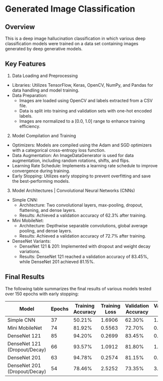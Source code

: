 # Generated Image Classification

## Overview
This is a deep image hallucination classification in which various deep classification models were trained on a data set containing images generated by deep generative models.

## Key Features

1. Data Loading and Preprocessing
 - Libraries: Utilizes TensorFlow, Keras, OpenCV, NumPy, and Pandas for data handling and model training.
 - Data Preparation:
   - Images are loaded using OpenCV and labels extracted from a CSV file.
   - Data is split into training and validation sets with one-hot encoded labels.
   - Images are normalized to a [0.0, 1.0] range to enhance training efficiency.

2. Model Compilation and Training
 - Optimizers: Models are compiled using the Adam and SGD optimizers with a categorical cross-entropy loss function.
 - Data Augmentation: An ImageDataGenerator is used for data augmentation, including random rotations, shifts, and flips.
 - Learning Rate Schedule: Implements a learning rate schedule to improve convergence during training.
 - Early Stopping: Utilizes early stopping to prevent overfitting and save the best-performing models.

3. Model Architectures | Convolutional Neural Networks (CNNs)
 - Simple CNN:
   - Architecture: Two convolutional layers, max-pooling, dropout, flattening, and dense layers.
   - Results: Achieved a validation accuracy of 62.3% after training.
 - Mini MobileNet:
   - Architecture: Depthwise separable convolutions, global average pooling, and dense layers.
   - Results: Achieved a validation accuracy of 72.7% after training.
 - DenseNet Variants:
   - DenseNet 121 & 201: Implemented with dropout and weight decay variations.
   - Results: DenseNet 121 reached a validation accuracy of 83.45%, while DenseNet 201 achieved 81.15%.

## Final Results
The following table summarizes the final results of various models tested over 150 epochs with early stopping:

| **Model**                    | **Epochs** | **Training Accuracy** | **Training Loss** | **Validation Accuracy** | **Validation Loss** |
|------------------------------|------------|-----------------------|-------------------|-------------------------|---------------------|
| Simple CNN                   | 37         | 50.21%                | 1.6906            | 62.30%                  | 1.2943              |
| Mini MobileNet               | 74         | 81.92%                | 0.5563            | 72.70%                  | 0.9194              |
| DenseNet 121                 | 85         | 94.20%                | 0.2699            | 83.45%                  | 0.6294              |
| DenseNet 121 (Dropout/Decay) | 66         | 93.57%                | 1.0912            | 81.80%                  | 1.6204              |
| DenseNet 201                 | 63         | 94.78%                | 0.2574            | 81.15%                  | 0.8583              |
| DenseNet 201 (Dropout/Decay) | 54         | 78.46%                | 2.5252            | 73.35%                  | 3.8865              |

